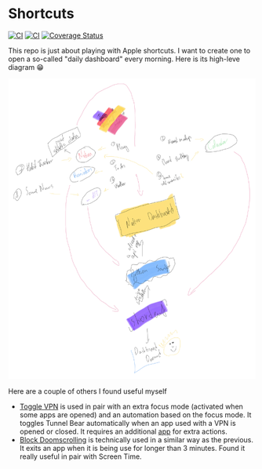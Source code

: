 # Shortcuts

[![CI](https://github.com/daverbk/shortcuts/actions/workflows/dashboard_update.yml/badge.svg)](https://github.com/daverbk/shortcuts/actions/workflows/dashboard_update.yml)
[![CI](https://github.com/daverbk/shortcuts/actions/workflows/test.yml/badge.svg)](https://github.com/daverbk/shortcuts/actions/workflows/test.yml)
[![Coverage Status](https://coveralls.io/repos/github/daverbk/shortcuts/badge.svg?branch=main)](https://coveralls.io/github/daverbk/shortcuts?branch=main)

This repo is just about playing with Apple shortcuts. I want to create one to open a so-called "daily dashboard" every
morning. Here is its high-leve diagram 😁

![diagram](idea.jpg)

Here are a couple of others I found useful myself

* [Toggle VPN](/exports/toggle-vpn.shortcut) is used in pair with an extra focus mode (activated when some apps are
  opened) and an automation based on the focus mode. It toggles Tunnel Bear automatically when an app used with a VPN is
  opened or closed. It requires an additional [app](https://apps.apple.com/by/app/actions/id1586435171) for extra
  actions.
* [Block Doomscrolling](/exports/block-doomscrolling.shortcut) is technically used in a similar way as the previous. It
  exits an app when it is being use for longer than 3 minutes. Found it really useful in pair with Screen Time.
